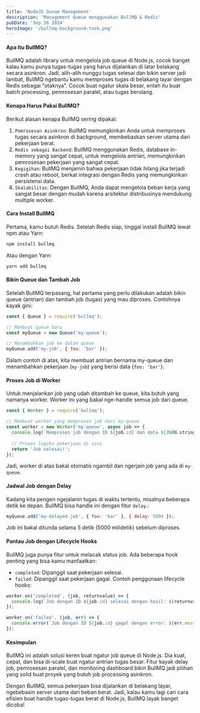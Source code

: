 ```yaml
---
title: 'NodeJS Queue Management'
description: 'Management Queue menggunakan BullMQ & Redis'
pubDate: 'Sep 26 2024'
heroImage: '/bullmq-background-task.png'
---
```


#### Apa Itu BullMQ?
BullMQ adalah library untuk mengelola job queue di Node.js, cocok banget kalau kamu punya tugas-tugas yang harus dijalankan di latar belakang secara asinkron. Jadi, alih-alih nunggu tugas selesai dan bikin server jadi lambat, BullMQ ngebantu kamu memproses tugas di belakang layar dengan Redis sebagai "otaknya". Cocok buat ngatur skala besar, entah itu buat batch processing, pemrosesan paralel, atau tugas berulang.

#### Kenapa Harus Pakai BullMQ?
Berikut alasan kenapa BullMQ sering dipakai:
1. ```Pemrosesan Asinkron```: BullMQ memungkinkan Anda untuk memproses tugas secara asinkron di background, membebaskan server utama dari pekerjaan berat.
2. ```Redis sebagai Backend```: BullMQ menggunakan Redis, database in-memory yang sangat cepat, untuk mengelola antrian, memungkinkan pemrosesan pekerjaan yang sangat cepat.
3. ```Kegigihan```: BullMQ menjamin bahwa pekerjaan tidak hilang jika terjadi crash atau reboot, berkat integrasi dengan Redis yang memungkinkan persistensi data.
4. ```Skalabilitas```: Dengan BullMQ, Anda dapat mengelola beban kerja yang sangat besar dengan mudah karena arsitektur distribusinya mendukung multiple worker.

#### Cara Install BullMQ
Pertama, kamu butuh Redis. Setelah Redis siap, tinggal install BullMQ lewat npm atau Yarn:
```bash
npm install bullmq
```
Atau dengan Yarn:
```bash
yarn add bullmq
```

#### Bikin Queue dan Tambah Job
Setelah BullMQ terpasang, hal pertama yang perlu dilakukan adalah bikin queue (antrian) dan tambah job (tugas) yang mau diproses. Contohnya kayak gini:
```javascript
const { Queue } = require('bullmq');

// Membuat queue baru
const myQueue = new Queue('my-queue');

// Menambahkan job ke dalam queue
myQueue.add('my-job', { foo: 'bar' });
```
Dalam contoh di atas, kita membuat antrian bernama my-queue dan menambahkan pekerjaan (```my-job```) yang berisi data {``` foo: 'bar' ```}.

#### Proses Job di Worker
Untuk menjalankan job yang udah ditambah ke queue, kita butuh yang namanya worker. Worker ini yang bakal nge-handle semua job dari queue.
```javascript
const { Worker } = require('bullmq');

// Membuat worker yang memproses job dari my-queue
const worker = new Worker('my-queue', async job => {
  console.log(`Memproses job dengan ID ${job.id} dan data ${JSON.stringify(job.data)}`);
  
  // Proses logika pekerjaan di sini
  return 'Job selesai!';
});
```
Jadi, worker di atas bakal otomatis ngambil dan ngerjain job yang ada di ```my-queue```.

#### Jadwal Job dengan Delay
Kadang kita pengen ngejalanin tugas di waktu tertentu, misalnya beberapa detik ke depan. BullMQ bisa handle ini dengan fitur ```delay```.:
```javascript
myQueue.add('my-delayed-job', { foo: 'bar' }, { delay: 5000 });
```
Job ini bakal ditunda selama 5 detik (5000 milidetik) sebelum diproses.

#### Pantau Job dengan Lifecycle Hooks
BullMQ juga punya fitur untuk melacak status job. Ada beberapa hook penting yang bisa kamu manfaatkan:
* ```completed```: Dipanggil saat pekerjaan selesai.
* ```failed```: Dipanggil saat pekerjaan gagal.
Contoh penggunaan lifecycle hooks:
```javascript
worker.on('completed', (job, returnvalue) => {
  console.log(`Job dengan ID ${job.id} selesai dengan hasil: ${returnvalue}`);
});

worker.on('failed', (job, err) => {
  console.error(`Job dengan ID ${job.id} gagal dengan error: ${err.message}`);
});
```

#### Kesimpulan
BullMQ ini adalah solusi keren buat ngatur job queue di Node.js. Dia kuat, cepat, dan bisa di-scale buat ngatur antrian tugas besar. Fitur kayak delay job, pemrosesan paralel, dan monitoring dashboard bikin BullMQ jadi pilihan yang solid buat proyek yang butuh job processing asinkron.

Dengan BullMQ, semua pekerjaan bisa dijalankan di belakang layar, ngebebasin server utama dari beban berat. Jadi, kalau kamu lagi cari cara efisien buat handle tugas-tugas berat di Node.js, BullMQ layak banget dicoba!